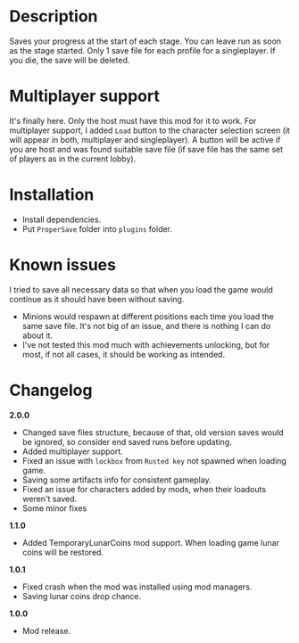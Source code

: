 # Description
Saves your progress at the start of each stage. You can leave run as soon as the stage started.
Only 1 save file for each profile for a singleplayer. If you die, the save will be deleted.

# Multiplayer support
It's finally here.
Only the host must have this mod for it to work.
For multiplayer support, I added `Load` button to the character selection screen (it will appear in both, multiplayer and singleplayer).
A button will be active if you are host and was found suitable save file (if save file has the same set of players as in the current lobby).

# Installation
- Install dependencies.
- Put `ProperSave` folder into `plugins` folder.

# Known issues
I tried to save all necessary data so that when you load the game would continue as it should have been without saving.

- Minions would respawn at different positions each time you load the same save file. It's not big of an issue, and there is nothing I can do about it.
- I've not tested this mod much with achievements unlocking, but for most, if not all cases, it should be working as intended. 

# Changelog
**2.0.0**
* Changed save files structure, because of that, old version saves would be ignored, so consider end saved runs before updating.
* Added multiplayer support.
* Fixed an issue with `lockbox` from `Rusted key` not spawned when loading game.
* Saving some artifacts info for consistent gameplay.
* Fixed an issue for characters added by mods, when their loadouts weren't saved.
* Some minor fixes

**1.1.0**
* Added TemporaryLunarCoins mod support. When loading game lunar coins will be restored.

**1.0.1**
* Fixed crash when the mod was installed using mod managers.
* Saving lunar coins drop chance.

**1.0.0**
* Mod release.